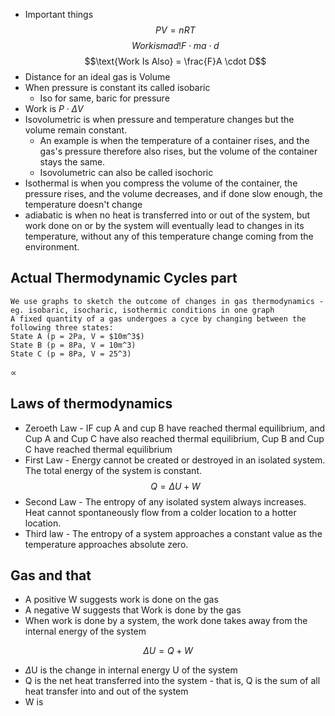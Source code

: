* Important things $$PV=nRT$$
$$Work is mad! F \cdot ma \cdot d$$
$$\text{Work Is Also} = \frac{F}A \cdot D$$
* Distance for an ideal gas is Volume 
* When pressure is constant its called isobaric
	* Iso for same, baric for pressure
* Work is $P\cdot\Delta V$
* Isovolumetric is when pressure and temperature changes but the volume remain constant. 
	* An example is when the temperature of a container rises, and the gas's pressure therefore also rises, but the volume of the container stays the same.
	* Isovolumetric can also be called isochoric
* Isothermal is when you compress the volume of the container, the pressure rises, and the volume decreases, and if done slow enough, the temperature doesn't change
* adiabatic is when no heat is transferred into or out of the system, but work done on or by the system will eventually lead to changes in its temperature, without any of this temperature change coming from the environment. 
## Actual Thermodynamic Cycles part
	We use graphs to sketch the outcome of changes in gas thermodynamics - eg. isobaric, isocharic, isothermic conditions in one graph 
	A fixed quantity of a gas undergoes a cyce by changing between the following three states:
	State A (p = 2Pa, V = $10m^3$)
	State B (p = 8Pa, V = 10m^3)
	State C (p = 8Pa, V = 25^3)

$\propto$

## Laws of thermodynamics 
* Zeroeth Law - IF cup A and cup B have reached thermal equilibrium, and Cup A and Cup C have also reached thermal equilibrium, Cup B and Cup C have reached thermal equilibrium 
* First Law - Energy cannot be created or destroyed in an isolated system. The total energy of the system is constant. 
$$Q = \Delta U + W$$
* Second Law - The entropy of any isolated system always increases. Heat cannot spontaneously flow from a colder location to a hotter location. 
* Third law - The entropy of a system approaches a constant value as the temperature approaches absolute zero. 

## Gas and that 
* A positive W suggests work is done on the gas
* A negative W suggests that Work is done by the gas
* When work is done by a system, the work done takes away from the internal energy of the system

$$\Delta U = Q+W$$
* $\Delta$U is the change in internal energy U of the system 
* Q is the net heat transferred into the system - that is, Q is the sum of all heat transfer into and out of the system 
* W is 